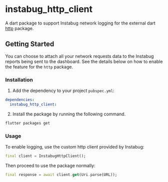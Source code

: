 # instabug_http_client

A dart package to support Instabug network logging for the external dart [http](https://pub.dev/packages/http) package.

## Getting Started

You can choose to attach all your network requests data to the Instabug reports being sent to the dashboard. See the details below on how to enable the feature for the `http` package.

### Installation

1. Add the dependency to your project `pubspec.yml`:

```yaml
dependencies:
  instabug_http_client:
```

2. Install the package by running the following command.

```bash
flutter packages get
```

### Usage

To enable logging, use the custom http client provided by Instabug:

```dart
final client = InstabugHttpClient();
```

Then proceed to use the package normally:

```dart
final response = await client.get(Uri.parse(URL));
```
